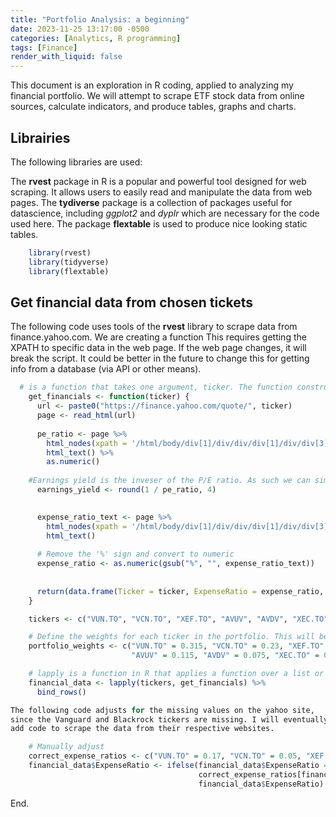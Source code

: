 ```yaml
---
title: "Portfolio Analysis: a beginning"
date: 2023-11-25 13:17:00 -0500
categories: [Analytics, R programming]
tags: [Finance]
render_with_liquid: false
---
```


This document is an exploration in R coding, applied to analyzing my financial portfolio. We will attempt to scrape ETF stock data from online sources, calculate indicators, and produce tables, graphs and charts.

## Librairies

The following libraries are used:

The **rvest** package in R is a popular and powerful tool designed for web scraping. It allows users to easily read and manipulate the data from web pages. The **tydiverse** package is a collection of packages useful for datascience, including *ggplot2* and *dyplr* which are necessary for the code used here. The package **flextable** is used to produce nice looking static tables.

````r
    library(rvest)
    library(tidyverse)
    library(flextable)
````

## Get financial data from chosen tickets

The following code uses tools of the **rvest** library to scrape data
from finance.yahoo.com. We are creating a function This requires getting
the XPATH to specific data in the web page. If the web page changes, it
will break the script. It could be better in the future to change this
for getting info from a database (via API or other means).

````r
  # is a function that takes one argument, ticker. The function constructs a URL for the Yahoo Finance page of the given ticker, then uses read_html to download and parse the HTML content of that page. 
    get_financials <- function(ticker) {
      url <- paste0("https://finance.yahoo.com/quote/", ticker)
      page <- read_html(url)
      
      pe_ratio <- page %>%
        html_nodes(xpath = '/html/body/div[1]/div/div/div[1]/div/div[3]/div[1]/div/div[1]/div/div/div/div[2]/div[2]/table/tbody/tr[3]/td[2]') %>%
        html_text() %>%
        as.numeric()
      
    #Earnings yield is the inveser of the P/E ratio. As such we can simply calculate it here.
      earnings_yield <- round(1 / pe_ratio, 4)
      

      expense_ratio_text <- page %>%
        html_nodes(xpath = '/html/body/div[1]/div/div/div[1]/div/div[3]/div[1]/div/div[1]/div/div/div/div[2]/div[2]/table/tbody/tr[7]/td[2]') %>%
        html_text()
      
      # Remove the '%' sign and convert to numeric
      expense_ratio <- as.numeric(gsub("%", "", expense_ratio_text))
      
      
      return(data.frame(Ticker = ticker, ExpenseRatio = expense_ratio, PE = pe_ratio, EarningsYield = earnings_yield))
    }

    tickers <- c("VUN.TO", "VCN.TO", "XEF.TO", "AVUV", "AVDV", "XEC.TO", "AVES")  # The tickers part of the portfolio

    # Define the weights for each ticker in the portfolio. This will be used to calculate the weighted averages.
    portfolio_weights <- c("VUN.TO" = 0.315, "VCN.TO" = 0.23, "XEF.TO" = 0.165, 
                           "AVUV" = 0.115, "AVDV" = 0.075, "XEC.TO" = 0.05, "AVES" = 0.05)

    # lapply is a function in R that applies a function over a list or vector. In this case, the function get_financials is applied to each element of the tickers vector. bind_rows() combines multiple data frames into one by binding them row-wise. This means that it takes data frames and stacks them on top of each other.
    financial_data <- lapply(tickers, get_financials) %>%
      bind_rows()

The following code adjusts for the missing values on the yahoo site,
since the Vanguard and Blackrock tickers are missing. I will eventually
add code to scrape the data from their respective websites.

    # Manually adjust 
    correct_expense_ratios <- c("VUN.TO" = 0.17, "VCN.TO" = 0.05, "XEF.TO" = 0.22, "XEC.TO" = 0.28)
    financial_data$ExpenseRatio <- ifelse(financial_data$ExpenseRatio == 0,
                                          correct_expense_ratios[financial_data$Ticker],
                                          financial_data$ExpenseRatio)
````

End.
